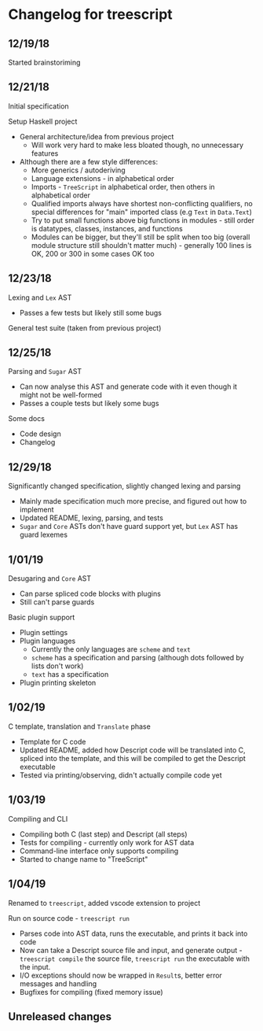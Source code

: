 # Changelog for treescript

## 12/19/18

Started brainstoriming

## 12/21/18

Initial specification

Setup Haskell project

- General architecture/idea from previous project
  - Will work very hard to make less bloated though, no unnecessary features
- Although there are a few style differences:
  - More generics / autoderiving
  - Language extensions - in alphabetical order
  - Imports - `TreeScript` in alphabetical order, then others in alphabetical order
  - Qualified imports always have shortest non-conflicting qualifiers, no special differences for "main" imported class (e.g `Text` in `Data.Text`)
  - Try to put small functions above big functions in modules - still order is datatypes, classes, instances, and functions
  - Modules can be bigger, but they'll still be split when too big (overall module structure still shouldn't matter much) - generally 100 lines is OK, 200 or 300 in some cases OK too

## 12/23/18

Lexing and `Lex` AST

- Passes a few tests but likely still some bugs

General test suite (taken from previous project)

## 12/25/18

Parsing and `Sugar` AST

- Can now analyse this AST and generate code with it even though it might not be well-formed
- Passes a couple tests but likely some bugs

Some docs

- Code design
- Changelog

## 12/29/18

Significantly changed specification, slightly changed lexing and parsing

- Mainly made specification much more precise, and figured out how to implement
- Updated README, lexing, parsing, and tests
- `Sugar` and `Core` ASTs don't have guard support yet, but `Lex` AST has guard lexemes

## 1/01/19

Desugaring and `Core` AST

- Can parse spliced code blocks with plugins
- Still can't parse guards

Basic plugin support

- Plugin settings
- Plugin languages
  - Currently the only languages are `scheme` and `text`
  - `scheme` has a specification and parsing (although dots followed by lists don't work)
  - `text` has a specification
- Plugin printing skeleton

## 1/02/19

C template, translation and `Translate` phase

- Template for C code
- Updated README, added how Descript code will be translated into C, spliced into the template, and this will be compiled to get the Descript executable
- Tested via printing/observing, didn't actually compile code yet

## 1/03/19

Compiling and CLI

- Compiling both C (last step) and Descript (all steps)
- Tests for compiling - currently only work for AST data
- Command-line interface only supports compiling
- Started to change name to "TreeScript"

## 1/04/19

Renamed to `treescript`, added vscode extension to project

Run on source code - `treescript run`

- Parses code into AST data, runs the executable, and prints it back into code
- Now can take a Descript source file and input, and generate output - `treescript compile` the source file, `treescript run` the executable with the input.
- I/O exceptions should now be wrapped in `Result`s, better error messages and handling
- Bugfixes for compiling (fixed memory issue)

## Unreleased changes
